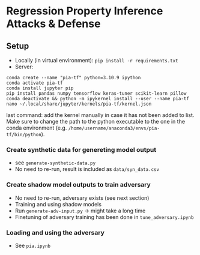 # Regression Property Inference Attacks & Defense

## Setup
* Locally (in virtual environment):
`pip install -r requirements.txt`
* Server:
```
conda create --name "pia-tf" python=3.10.9 ipython
conda activate pia-tf
conda install jupyter pip
pip install pandas numpy tensorflow keras-tuner scikit-learn pillow
conda deactivate && python -m ipykernel install --user --name pia-tf
nano ~/.local/share/jupyter/kernels/pia-tf/kernel.json
```
last command: add the kernel manually in case it has not been added to list.
Make sure to change the path to the python executable to the one in the conda environment
(e.g. `/home/username/anaconda3/envs/pia-tf/bin/python`).

### Create synthetic data for genereting model output
* see `generate-synthetic-data.py`
* No need to re-run, result is included as `data/syn_data.csv`
### Create shadow model outputs to train adversary
* No need to re-run, adversary exists (see next section)
* Training and using shadow models
* Run `generate-adv-input.py` -> might take a long time
* Finetuning of adversary training has been done in `tune_adversary.ipynb`
### Loading and using the adversary
* See `pia.ipynb`
